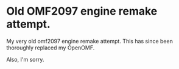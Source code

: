 # Old OMF2097 engine remake attempt.

My very old omf2097 engine remake attempt. This has since been thoroughly replaced my OpenOMF.

Also, I'm sorry.
